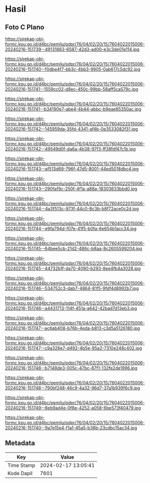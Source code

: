 # Hasil

## Foto C Plano

https://sirekap-obj-formc.kpu.go.id/d4bc/pemilu/pdpr/76/04/02/20/15/7604022015006-20240216-151739--49131863-6587-42d3-ad00-e3c3de01e114.jpg

https://sirekap-obj-formc.kpu.go.id/d4bc/pemilu/pdpr/76/04/02/20/15/7604022015006-20240216-151740--f0dbe4f7-bb3c-4bb3-9905-0ab617c5dc92.jpg

https://sirekap-obj-formc.kpu.go.id/d4bc/pemilu/pdpr/76/04/02/20/15/7604022015006-20240216-151741--1559cc02-d8ec-450c-99bb-58aff5ca579c.jpg

https://sirekap-obj-formc.kpu.go.id/d4bc/pemilu/pdpr/76/04/02/20/15/7604022015006-20240216-151741--b34190e7-abe4-4b44-abbc-b9eae85350ac.jpg

https://sirekap-obj-formc.kpu.go.id/d4bc/pemilu/pdpr/76/04/02/20/15/7604022015006-20240216-151742--145959da-35fd-4341-af4b-0e3533082f31.jpg

https://sirekap-obj-formc.kpu.go.id/d4bc/pemilu/pdpr/76/04/02/20/15/7604022015006-20240216-151742--49549d0f-da6a-4b38-97f3-ff38fdf47c1b.jpg

https://sirekap-obj-formc.kpu.go.id/d4bc/pemilu/pdpr/76/04/02/20/15/7604022015006-20240216-151743--af513d69-796f-47d5-8001-44ed5018dbc4.jpg

https://sirekap-obj-formc.kpu.go.id/d4bc/pemilu/pdpr/76/04/02/20/15/7604022015006-20240216-151743--290faf9c-250f-4f1a-a88a-18303633bbd0.jpg

https://sirekap-obj-formc.kpu.go.id/d4bc/pemilu/pdpr/76/04/02/20/15/7604022015006-20240216-151744--4a3f513c-973f-44c0-8c3b-b8f72ace0c2d.jpg

https://sirekap-obj-formc.kpu.go.id/d4bc/pemilu/pdpr/76/04/02/20/15/7604022015006-20240216-151744--e9fa794d-f07e-41f5-b0fa-6e654b1acc34.jpg

https://sirekap-obj-formc.kpu.go.id/d4bc/pemilu/pdpr/76/04/02/20/15/7604022015006-20240216-151745--64bee5cb-21d2-486c-b8aa-8c2605599204.jpg

https://sirekap-obj-formc.kpu.go.id/d4bc/pemilu/pdpr/76/04/02/20/15/7604022015006-20240216-151745--44732b1f-da70-4090-b293-8ee4fb4a3028.jpg

https://sirekap-obj-formc.kpu.go.id/d4bc/pemilu/pdpr/76/04/02/20/15/7604022015006-20240216-151746--534752c3-dab7-4864-81f5-9fdf4d8992b7.jpg

https://sirekap-obj-formc.kpu.go.id/d4bc/pemilu/pdpr/76/04/02/20/15/7604022015006-20240216-151746--a4431713-114f-451a-a642-42bad7d13eb3.jpg

https://sirekap-obj-formc.kpu.go.id/d4bc/pemilu/pdpr/76/04/02/20/15/7604022015006-20240216-151747--ac6ab408-b76b-4eda-b813-c3d5a5126180.jpg

https://sirekap-obj-formc.kpu.go.id/d4bc/pemilu/pdpr/76/04/02/20/15/7604022015006-20240216-151747--c9a326e7-d492-4b5e-95a2-7310e248c402.jpg

https://sirekap-obj-formc.kpu.go.id/d4bc/pemilu/pdpr/76/04/02/20/15/7604022015006-20240216-151748--b7148de3-005c-47bc-87f1-132fe2de1996.jpg

https://sirekap-obj-formc.kpu.go.id/d4bc/pemilu/pdpr/76/04/02/20/15/7604022015006-20240216-151748--790bf248-46c9-4a32-96d7-37a1b939f6c9.jpg

https://sirekap-obj-formc.kpu.go.id/d4bc/pemilu/pdpr/76/04/02/20/15/7604022015006-20240216-151749--8eb9ad4e-0f8e-4252-a058-6be573f40479.jpg

https://sirekap-obj-formc.kpu.go.id/d4bc/pemilu/pdpr/76/04/02/20/15/7604022015006-20240216-151740--9a7e15e4-f1a1-45a5-b38b-23cdbc15ac34.jpg


## Metadata

| Key        | Value               |
| ---------- | ------------------- |
| Time Stamp | 2024-02-17 13:05:41 |
| Kode Dapil | 7601                |



